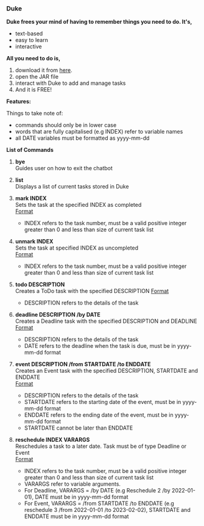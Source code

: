 ### Duke

**Duke frees your mind of having to remember things you need to do. It's,**

- text-based
- easy to learn
- interactive

**All you need to do is,**

1. download it from [here]([https://nus-cs2103-ay2223s2.github.io/website/schedule/week4/project.html](https://github.com/Nicklelodeon/ip)).
2. open the JAR file 
3. interact with Duke to add and manage tasks
4. And it is FREE!

**Features:**

Things to take note of: 
- commands should only be in lower case
- words that are fully capitalised (e.g INDEX) refer to variable names
- all DATE variables must be formatted as yyyy-mm-dd

**List of Commands** <br>
1. **bye** <br>
Guides user on how to exit the chatbot

2. **list** <br>
Displays a list of current tasks stored in Duke

3. **mark INDEX** <br>
Sets the task at the specified INDEX as completed <br>
<ins>Format</ins>
    - INDEX refers to the task number, must be a valid positive integer greater than 0 and less than size of current task list

4. **unmark INDEX** <br>
Sets the task at specified INDEX as uncompleted <br>
<ins>Format</ins>
    - INDEX refers to the task number, must be a valid positive integer greater than 0 and less than size of current task list

5. **todo DESCRIPTION** <br>
Creates a ToDo task with the specified DESCRIPTION
<ins>Format</ins>
    - DESCRIPTION refers to the details of the task

6. **deadline DESCRIPTION /by DATE** <br>
Creates a Deadline task with the specified DESCRIPTION and DEADLINE <br>
<ins>Format</ins>
    - DESCRIPTION refers to the details of the task
    - DATE refers to the deadline when the task is due, must be in yyyy-mm-dd format

7. **event DESCRIPTION /from STARTDATE /to ENDDATE** <br>
Creates an Event task with the specified DESCRIPTION, STARTDATE and ENDDATE <br>
<ins>Format</ins>
    - DESCRIPTION refers to the details of the task
    - STARTDATE refers to the starting date of the event, must be in yyyy-mm-dd format
    - ENDDATE refers to the ending date of the event, must be in yyyy-mm-dd format
    - STARTDATE cannot be later than ENDDATE
    
8. **reschedule INDEX VARARGS** <br>
Reschedules a task to a later date. Task must be of type Deadline or Event <br>
<ins>Format</ins>
    - INDEX refers to the task number, must be a valid positive integer greater than 0 and less than size of current task list
    - VARARGS refer to variable arguments. 
    - For Deadline, VARARGS = /by DATE (e.g Reschedule 2 /by 2022-01-01), DATE must be in yyyy-mm-dd format
    - For Event, VARARGS = /from STARTDATE /to ENDDATE (e.g reschedule 3 /from 2022-01-01 /to 2023-02-02), STARTDATE and ENDDATE must be in yyyy-mm-dd format
